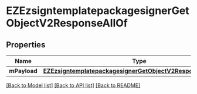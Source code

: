 # EZEzsigntemplatepackagesignerGetObjectV2ResponseAllOf

## Properties
Name | Type | Description | Notes
------------ | ------------- | ------------- | -------------
**mPayload** | [**EZEzsigntemplatepackagesignerGetObjectV2ResponseMPayload***](EZEzsigntemplatepackagesignerGetObjectV2ResponseMPayload.md) |  | 

[[Back to Model list]](../README.md#documentation-for-models) [[Back to API list]](../README.md#documentation-for-api-endpoints) [[Back to README]](../README.md)


